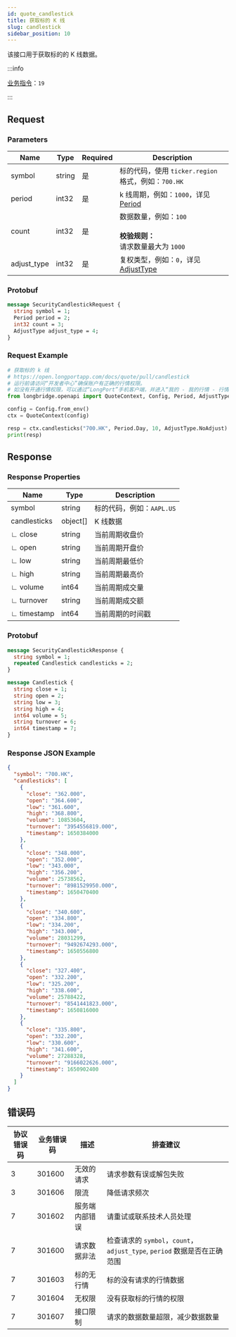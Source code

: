 ```yaml
---
id: quote_candlestick
title: 获取标的 K 线
slug: candlestick
sidebar_position: 10
---
```


该接口用于获取标的的 K 线数据。

:::info

[业务指令](../../socket/biz-command)：`19`

:::

## Request

### Parameters

| Name        | Type   | Required | Description                                                                  |
| ----------- | ------ | -------- | ---------------------------------------------------------------------------- |
| symbol      | string | 是       | 标的代码，使用 `ticker.region` 格式，例如：`700.HK`                          |
| period      | int32  | 是       | k 线周期，例如：`1000`，详见 [Period](../objects#period---k-线周期)          |
| count       | int32  | 是       | 数据数量，例如：`100`<br /><br />**校验规则：** <br />请求数量最大为 `1000`  |
| adjust_type | int32  | 是       | 复权类型，例如：`0`，详见 [AdjustType](../objects#adjusttype---k-线复权类型) |

### Protobuf

```protobuf
message SecurityCandlestickRequest {
  string symbol = 1;
  Period period = 2;
  int32 count = 3;
  AdjustType adjust_type = 4;
}
```

### Request Example

```python
# 获取标的 k 线
# https://open.longportapp.com/docs/quote/pull/candlestick
# 运行前请访问“开发者中心”确保账户有正确的行情权限。
# 如没有开通行情权限，可以通过“LongPort”手机客户端，并进入“我的 - 我的行情 - 行情商城”购买开通行情权限。
from longbridge.openapi import QuoteContext, Config, Period, AdjustType

config = Config.from_env()
ctx = QuoteContext(config)

resp = ctx.candlesticks("700.HK", Period.Day, 10, AdjustType.NoAdjust)
print(resp)
```

## Response

### Response Properties

| Name         | Type     | Description               |
| ------------ | -------- | ------------------------- |
| symbol       | string   | 标的代码，例如：`AAPL.US` |
| candlesticks | object[] | K 线数据                  |
| ∟ close      | string   | 当前周期收盘价            |
| ∟ open       | string   | 当前周期开盘价            |
| ∟ low        | string   | 当前周期最低价            |
| ∟ high       | string   | 当前周期最高价            |
| ∟ volume     | int64    | 当前周期成交量            |
| ∟ turnover   | string   | 当前周期成交额            |
| ∟ timestamp  | int64    | 当前周期的时间戳          |

### Protobuf

```protobuf
message SecurityCandlestickResponse {
  string symbol = 1;
  repeated Candlestick candlesticks = 2;
}

message Candlestick {
  string close = 1;
  string open = 2;
  string low = 3;
  string high = 4;
  int64 volume = 5;
  string turnover = 6;
  int64 timestamp = 7;
}
```

### Response JSON Example

```json
{
  "symbol": "700.HK",
  "candlesticks": [
    {
      "close": "362.000",
      "open": "364.600",
      "low": "361.600",
      "high": "368.800",
      "volume": 10853604,
      "turnover": "3954556819.000",
      "timestamp": 1650384000
    },
    {
      "close": "348.000",
      "open": "352.000",
      "low": "343.000",
      "high": "356.200",
      "volume": 25738562,
      "turnover": "8981529950.000",
      "timestamp": 1650470400
    },
    {
      "close": "340.600",
      "open": "334.800",
      "low": "334.200",
      "high": "343.000",
      "volume": 28031299,
      "turnover": "9492674293.000",
      "timestamp": 1650556800
    },
    {
      "close": "327.400",
      "open": "332.200",
      "low": "325.200",
      "high": "338.600",
      "volume": 25788422,
      "turnover": "8541441823.000",
      "timestamp": 1650816000
    },
    {
      "close": "335.800",
      "open": "332.200",
      "low": "330.600",
      "high": "341.600",
      "volume": 27288328,
      "turnover": "9166022626.000",
      "timestamp": 1650902400
    }
  ]
}
```

## 错误码

| 协议错误码 | 业务错误码 | 描述           | 排查建议                                                                 |
| ---------- | ---------- | -------------- | ------------------------------------------------------------------------ |
| 3          | 301600     | 无效的请求     | 请求参数有误或解包失败                                                   |
| 3          | 301606     | 限流           | 降低请求频次                                                             |
| 7          | 301602     | 服务端内部错误 | 请重试或联系技术人员处理                                                 |
| 7          | 301600     | 请求数据非法   | 检查请求的 `symbol`，`count`，`adjust_type`, `period` 数据是否在正确范围 |
| 7          | 301603     | 标的无行情     | 标的没有请求的行情数据                                                   |
| 7          | 301604     | 无权限         | 没有获取标的行情的权限                                                   |
| 7          | 301607     | 接口限制       | 请求的数据数量超限，减少数据数量                                         |
